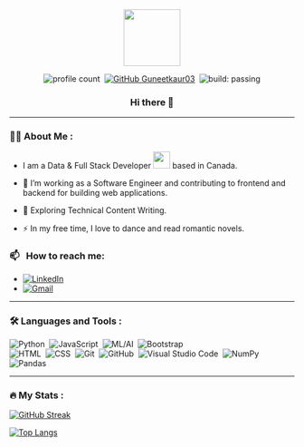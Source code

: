 

<!--
**Guneetkaur03/Guneetkaur03** is a ✨ _special_ ✨ repository because its `README.md` (this file) appears on your GitHub profile.

Here are some ideas to get you started:

- 🔭 I’m currently working on ...
- 🌱 I’m currently learning ...
- 👯 I’m looking to collaborate on ...
- 🤔 I’m looking for help with ...
- 💬 Ask me about ...
- 📫 How to reach me: ...
- 😄 Pronouns: ...
- ⚡ Fun fact: ...
-->

<div id="header" align="center">
  <img src="https://media.giphy.com/media/M9gbBd9nbDrOTu1Mqx/giphy.gif" width="100"/>

  ![profile count](https://komarev.com/ghpvc/?username=Guneetkaur03&color=red)&nbsp;
  [![GitHub Guneetkaur03](https://img.shields.io/github/followers/Guneetkaur03?label=follow&style=social)](https://github.com/Guneetkaur03)&nbsp;
  ![build: passing](https://img.shields.io/badge/build-passing-success)

  ### Hi there 👋
</div>

---

### :woman_technologist: About Me :

- I am a Data & Full Stack Developer <img src="https://media.giphy.com/media/WUlplcMpOCEmTGBtBW/giphy.gif" width="30"> based in Canada.
- :telescope: I’m working as a Software Engineer and contributing to frontend and backend for building web applications.

- :seedling: Exploring Technical Content Writing.

- :zap: In my free time, I love to dance and read romantic novels.

### 📫 &nbsp; How to reach me:
  -  <a href="https://www.linkedin.com/in/guneetkakkar/"><img alt="LinkedIn" src="https://img.shields.io/badge/linkedin%20-%230077B5.svg?&style=flat&logo=linkedin&logoColor=white"/></a> &nbsp;
  - <a href="mailto:guneet.kaur31297@gmail.com"><img alt="Gmail" src="https://img.shields.io/badge/Gmail-D14836?style=flat&logo=gmail&logoColor=white" /></a> &nbsp;

---

### :hammer_and_wrench: Languages and Tools :
  ![Python](https://img.shields.io/badge/-Python-05122A?style=flat&logo=python)&nbsp;
  ![JavaScript](https://img.shields.io/badge/-JavaScript-05122A?style=flat&logo=javascript)&nbsp;
  ![ML/AI](https://img.shields.io/badge/-ML/AI-05122A?)&nbsp;
  ![Bootstrap](https://img.shields.io/badge/-Bootstrap-05122A?style=flat&logo=bootstrap&logoColor=563D7C)\
  ![HTML](https://img.shields.io/badge/-HTML-05122A?style=flat&logo=HTML5)&nbsp;
  ![CSS](https://img.shields.io/badge/-CSS-05122A?style=flat&logo=CSS3&logoColor=1572B6)&nbsp;
  ![Git](https://img.shields.io/badge/-Git-05122A?style=flat&logo=git)&nbsp;
  ![GitHub](https://img.shields.io/badge/-GitHub-05122A?style=flat&logo=github)&nbsp;
  ![Visual Studio Code](https://img.shields.io/badge/-Visual%20Studio%20Code-05122A?style=flat&logo=visual-studio-code&logoColor=007ACC)&nbsp;
  ![NumPy](https://img.shields.io/badge/numpy%20-%23013243.svg?&style=flat&logo=numpy&logoColor=white)&nbsp;
  ![Pandas](https://img.shields.io/badge/pandas%20-%23150458.svg?&style=flat&logo=pandas&logoColor=white)&nbsp;

---

### :fire: My Stats :

[![GitHub Streak](http://github-readme-streak-stats.herokuapp.com?user=Guneetkaur03&theme=dark&background=000000)](https://git.io/streak-stats)

[![Top Langs](https://github-readme-stats.vercel.app/api/top-langs/?username=Guneetkaur03&layout=compact&theme=vision-friendly-dark)](https://github.com/anuraghazra/github-readme-stats)
